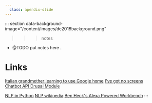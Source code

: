 ```yaml
---
  class: apendix-slide
---
```


::: section data-background-image="/content/images/dc2018background.png"

>>> notes
- @TODO put notes here .

>>>

# Links

[Italian grandmother learning to use Google home](https://www.youtube.com/watch?v=e2R0NSKtVA0)
[I've got no screens](https://www.slideshare.net/cwferrel/ive-got-no-screens-internets-screenless-future-sxsw-2018-90319757)
[Chatbot API Drupal Module](https://www.drupal.org/project/chatbot_api)

[NLP in Python](https://elitedatascience.com/python-nlp-libraries)
[NLP wikipedia](https://en.wikipedia.org/wiki/Natural-language_processing)
[Ben Heck's Alexa Powered Workbench](https://www.youtube.com/watch?v=3TaLlI4BqeI)
:::
